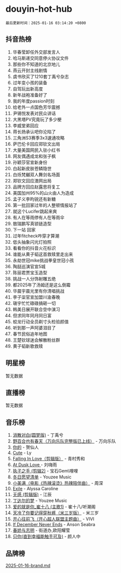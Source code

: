# douyin-hot-hub

`最后更新时间：2025-01-16 03:14:20 +0800`

## 抖音热榜

1. 华春莹卸任外交部发言人
1. 哈马斯递交同意停火协议文件
1. 那些你不知道的北京地儿
1. 燕云开封主线剧情
1. 虞书欣买了1210套丁禹兮杂志
1. 过年变小孩的装备
1. 自驾玩出新高度
1. 新年战袍准备好了
1. 我的年度passion时刻
1. 给老外一点国色芳华震撼
1. 尹锡悦发表对民众讲话
1. 大黑塔PV究竟玩了多少梗
1. 李威堂弟回应
1. 蒋长扬承认吧你沦陷了
1. 三角洲S3赛季3x3速通攻略
1. 萨巴伦卡回应郑钦文出局
1. 大量美国网民入驻小红书
1. 网友偶遇成龙和张子枫
1. 孙颖莎官宣新身份
1. 白起新皮肤苍鳞隐世
1. 白烁梵樾双人舞剑名场面
1. 郑钦文回应澳网出局
1. 品牌方回应赵露思将复工
1. 美国加州95%的山火由人为造成
1. 孟子义李昀锐还有新糖
1. 第一批回家过年的人整顿情报站了
1. 就这个Lucifer跳起来爽
1. 有人在等雨停有人在等雨伞
1. 敖瑞鹏写真锁链造型
1. 下一站 回家
1. 过年fitcheck咋穿才算潮
1. 低头抽象闪光灯拍照
1. 看看你的抖音火花标识
1. 谁能从黄子韬这首救赎里走出来
1. 永劫世冠mike挑战拳皇世冠小孩
1. 陶喆巡演官宣5城
1. 陈丽君贾宝玉造型
1. 挑战一人分饰射雕五绝
1. 都2025年了汤姆还是这么倒霉
1. 华晨宇晨光里有你清唱挑战
1. 李子柒官宣加盟川渝春晚
1. 瑱宇忙忙碌碌搞砸一切
1. 韩美日展开联合空中演习
1. 但求同年同月同日富
1. 蛟龙行动全员剃寸头检验颜值
1. 听到那一声阿婆泪目了
1. 春节民俗追年地图
1. 王楚钦球迷会解散粉丝群
1. 黄子韬新歌救赎

## 明星榜

暂无数据

## 直播榜

暂无数据

## 音乐榜

1. [消散对白(圆梦版)](https://sf5-hl-cdn-tos.douyinstatic.com/obj/tos-cn-ve-2774/og4jB5I5IizzoZVAAAzWgBMAsMDWoArfwBOiFs) - 丁禹兮
1. [野百合也有春天（万向乐队完整版已上线）](https://sf3-cdn-tos.douyinstatic.com/obj/tos-cn-ve-2774/oMnUxhRAMiAGBqDtIPBQ7ACYQZFlJCftcgeDJE) - 万向乐队
1. [你的](https://sf5-hl-cdn-tos.douyinstatic.com/obj/tos-cn-ve-2774/oYuIeKf42jB7sEV6B2upMdpYAgfrQWj0FeRegh) - 贺仙人
1. [Cute](https://sf5-hl-cdn-tos.douyinstatic.com/obj/tos-cn-ve-2774/o4IbIzHWKAAB4wsS5qMBRiiAlEBGTpQRNfFvuo) - Ly
1. [Falling In Love（剪辑版）](https://sf3-cdn-tos.douyinstatic.com/obj/tos-cn-ve-2774/o8ajpA8zzgBPahbBIO8AcKGBLJezFCRd1wfP9f) - 青村秀和
1. [ At Dusk  Love ](https://sf5-hl-cdn-tos.douyinstatic.com/obj/tos-cn-ve-2774/o8CrpCf5CaYgI4ZrtQgMQAFEfuGqNnRSDQAPBc) - 刘嗨雨
1. [执子之手 (剪辑2)](https://sf5-hl-cdn-tos.douyinstatic.com/obj/tos-cn-ve-2774/oUoZLQjCc31XzqsBnBQUNgeKtYPBcgbFDwtfcu) - 宝石Gem\哩哩
1. [冬日愿望清单](https://sf5-hl-cdn-tos.douyinstatic.com/obj/tos-cn-ve-2774/oIIgUOeamCFCVAzxN6MFRLIBlLGpUqQxeeHrLE) - Youzee Music
1. [小美满（电影《热辣滚烫》热辣陪伴曲）](https://sf5-hl-cdn-tos.douyinstatic.com/obj/tos-cn-ve-2774/o0GAn2lSgfZIDUgtevCGDQYnFg4CwnrBaxbTZL) - 周深
1. [Exile](https://sf5-hl-cdn-tos.douyinstatic.com/obj/tos-cn-ve-2774/oYj4gAQTknKE3WW0Je8KGmQ7z1cA4FefwtbufD) - Alyssa Caroline
1. [无感 (剪辑版)](https://sf5-hl-cdn-tos.douyinstatic.com/obj/tos-cn-ve-2774/o0eIsUzJBDlQaQFC5OFlgbMEZC1TFYBftOBn6p) - 江辰
1. [丁达尔的梦](https://sf5-hl-cdn-tos.douyinstatic.com/obj/tos-cn-ve-2774/oMU3WirUZBVQkAC9ccG5P2IQirziZM2RTInUY) - Youzee Music
1. [爱的就是你_崔十八 (主歌1)](https://sf5-hl-cdn-tos.douyinstatic.com/obj/tos-cn-ve-2774/oI5BO5DhFZ6UTcNCnZaOCBLtZ7WIMQGfgnXf5E) - 崔十八/听潮阁
1. [天冷了你要记得穿秋裤（米三岁版）](https://sf5-hl-cdn-tos.douyinstatic.com/obj/tos-cn-ve-2774/oQlIwVIDWiZ6BQilAorS7MA0AgCkQDvcZAdm1) - 米三岁
1. [开心往前飞（开心超人联盟主题曲）](https://sf5-hl-cdn-tos.douyinstatic.com/obj/tos-cn-ve-2774/9d8fb7c82cf1421fb93a9fe925275e0a) - VIVI
1. [If December Never Ends](https://sf5-hl-cdn-tos.douyinstatic.com/obj/tos-cn-ve-2774/oY1IQMoTgCFIBg8RZifyqlBBt1UFgitTYmxeOS) - Anson Seabra
1. [春娇与志明](https://sf5-hl-cdn-tos.douyinstatic.com/obj/tos-cn-ve-2774/e530d8fceb7044b39707d7f9ff54add1) - 街道办,欧阳耀莹
1. [只你(直到幸福能触手可及)](https://sf5-hl-cdn-tos.douyinstatic.com/obj/tos-cn-ve-2774/o0lBkRDzFTeaVSUz3ZZSCBVtZ5DIMQGfgmEAuE) - 颜人中

## 品牌榜

[2025-01-16-brand.md](2025-01-16-brand.md)
